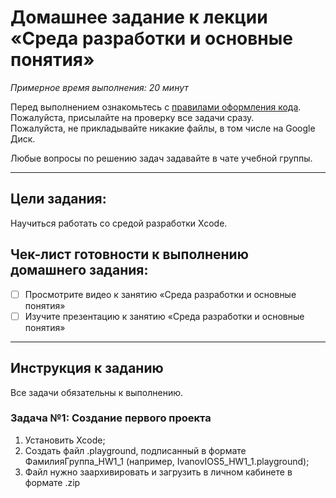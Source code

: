 # Домашнее задание к лекции «Среда разработки и основные понятия»

_Примерное время выполнения: 20 минут_
 
Перед выполнением ознакомьтесь с [правилами оформления кода](https://github.com/netology-code/bios-2-homeworks/blob/master/swift-code-syle-guide.md).  
Пожалуйста, присылайте на проверку все задачи сразу.  
Пожалуйста, не прикладывайте никакие файлы, в том числе на Google Диск.

Любые вопросы по решению задач задавайте в чате учебной группы.

_______
## Цели задания:

Научиться работать со средой разработки Xcode. 

## Чек-лист готовности к выполнению домашнего задания:

- [ ] Просмотрите видео к занятию «Среда разработки и основные понятия»
- [ ] Изучите презентацию к занятию «Среда разработки и основные понятия»

----------------------

## Инструкция к заданию
Все задачи обязательны к выполнению. 

### Задача №1: Создание первого проекта

1. Установить Xcode;
2. Создать файл .playground, подписанный в формате ФамилияГруппа_HW1_1 (например, IvanovIOS5_HW1_1.playground);
3. Файл нужно заархивировать и загрузить в личном кабинете в формате .zip

